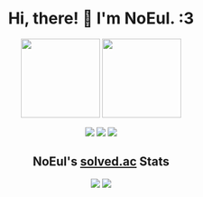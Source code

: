 <h1 align="center">Hi, there! 👋 I'm NoEul. :3</h1>

<p align="center">
    <a href="#"><img src="https://github-readme-stats.vercel.app/api?username=No-Eul&theme=dracula&hide_border=false&count_private=true&show_icons=true" style="height: 10em;"></a>
    <a href="#"><img src="https://github-readme-stats.vercel.app/api/top-langs/?username=No-Eul&theme=dracula&hide_border=false&layout=compact" style="height: 10em;"></a>
</p>

<p align="center">
    <a href="#"><img src="https://komarev.com/ghpvc/?username=No-Eul"></a>
    <a href="#"><img src="https://hits.seeyoufarm.com/api/count/incr/badge.svg?url=https%3A%2F%2Fgithub.com%2FNo-Eul/No-Eul"></a>
    <a href="https://gist.github.com/No-Eul"><img src="https://img.shields.io/badge/GitHub-Gist-blue"></a>
</p>

<h2 align="center">NoEul's <a href="https://solved.ac/">solved.ac</a> Stats</h2>
<p align="center">
    <a href="https://solved.ac/noeul"><img src="https://mazassumnida.wtf/api/generate_badge?boj=noeul"></a>
    <a href="https://solved.ac/noeul"><img src="https://mazandi.herokuapp.com/api?handle=noeul"></a>
</p>
